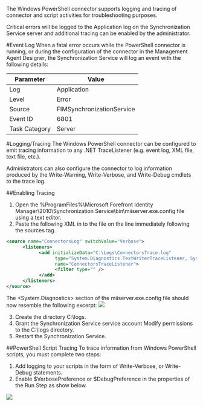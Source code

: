 The Windows PowerShell connector supports logging and tracing of connector and script activities for troubleshooting purposes.

Critical errors will be logged to the Application log on the Synchronization Service server and additional tracing can be enabled by the administrator. 

#Event Log
When a fatal error occurs while the PowerShell connector is running, or during the configuration of the connector in the Management Agent Designer, the Synchronization Service will log an event with the following details:

| Parameter | Value |
| --- | --- |
| Log | Application 
| Level | Error 
| Source | FIMSynchronizationService 
| Event ID | 6801 
| Task Category | Server 

#Logging/Tracing
The Windows PowerShell connector can be configured to emit tracing information to any .NET TraceListener (e.g. event log, XML file, text file, etc.).

Administrators can also configure the connector to log information produced by the Write-Warning, Write-Verbose, and Write-Debug cmdlets to the trace log. 

##Enabling Tracing
1. Open the %ProgramFiles%\Microsoft Forefront Identity Manager\2010\Synchronization Service\bin\miiserver.exe.config file using a text editor. 
2. Paste the following XML in to the file on the line immediately following the sources tag.

 ```xml
<source name="ConnectorsLog" switchValue="Verbose">
       <listeners>
             <add initializeData="C:\Logs\ConnectorsTrace.log"
                   type="System.Diagnostics.TextWriterTraceListener, System, Version=2.0.0.0, Culture=neutral, PublicKeyToken=b77a5c561934e089"
                   name="ConnectorsTraceListener">
                   <filter type="" />
             </add>
       </listeners>
 </source> 
```
 The <System.Diagnostics> section of the miiserver.exe.config file should now resemble the following excerpt:
![](https://github.com/Microsoft/MIMPowerShellConnectors/blob/master/wiki/FlatFileConnector/Fig0030.jpg)

3. Create the directory C:\logs. 
4. Grant the Synchronization Service service account Modify permissions to the C:\logs directory. 
5. Restart the Synchronization Service. 

##PowerShell Script Tracing
To trace information from Windows PowerShell scripts, you must complete two steps:
1. Add logging to your scripts in the form of Write-Verbose, or Write-Debug statements. 
2. Enable $VerbosePreference or $DebugPreference in the properties of the Run Step as show below. 

![](https://github.com/Microsoft/MIMPowerShellConnectors/blob/master/wiki/FlatFileConnector/Fig0040.jpg)

